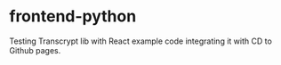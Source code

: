 # frontend-python

Testing Transcrypt lib with React example code integrating it with CD to Github pages.
